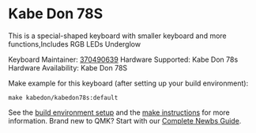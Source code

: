 # Kabe Don 78S

This is a special-shaped keyboard with smaller keyboard and more functions,Includes RGB LEDs  Underglow

Keyboard Maintainer:  [370490639](https://github.com/370490639) 
Hardware Supported: Kabe Don 78s  
Hardware Availability: Kabe Don 78S

Make example for this keyboard (after setting up your build environment):

    make kabedon/kabedon78s:default

See the [build environment setup](https://docs.qmk.fm/#/getting_started_build_tools) and the [make instructions](https://docs.qmk.fm/#/getting_started_make_guide) for more information. Brand new to QMK? Start with our [Complete Newbs Guide](https://docs.qmk.fm/#/newbs).
